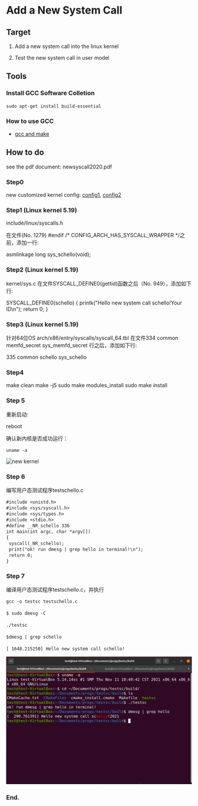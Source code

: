 # Add a New System Call

## Target
1. Add a new system call into the linux kernel

2. Test the new system call in user model


## Tools

### Install GCC Software Colletion
```
sudo apt-get install build-essential
```
### How to use GCC
* [gcc and make](https://www3.ntu.edu.sg/home/ehchua/programming/cpp/gcc_make.html)


## How to do
see the pdf document: newsyscall2020.pdf

### Step0 

new customized kernel config: [config1](config_ubuntu2004_20211129), [config2](config_5_14_14_ubuntuok)

### Step1 (Linux kernel 5.19)

include/linux/syscalls.h

在文件(No. 1279)
#endif /* CONFIG_ARCH_HAS_SYSCALL_WRAPPER */之前，添加一行:

asmlinkage long sys_schello(void);

### Step2 (Linux kernel 5.19)

kernel/sys.c
在文件SYSCALL_DEFINE0(gettid)函数之后（No. 949），添加如下行:

SYSCALL_DEFINE0(schello)
{
printk("Hello new system call schello!Your ID\n");
return 0;
}

### Step3  (Linux kernel 5.19)

针对64位OS
arch/x86/entry/syscalls/syscall_64.tbl
在文件334 common  memfd_secret        sys_memfd_secret 行之后，添加如下行:

335 common schello sys_schello

### Step4

make clean
make -j5
sudo make modules_install
sudo make install

### Step 5

重新启动:

reboot

确认新内核是否成功运行：

```
uname -a
```

![new kernel](/labs/linux_kernel_sc_01uname.png)


### Step 6

编写用户态测试程序testschello.c

```
#include <unistd.h>
#include <sys/syscall.h>
#include <sys/types.h>
#include <stdio.h>
#define __NR_schello 336
int main(int argc, char *argv[])
{
 syscall(_NR_schello);
 print("ok! run dmesg | grep hello in terminal!\n");
 return 0;
}
```



### Step 7

编译用户态测试程序testschello.c，并执行

```
gcc -o testsc testschello.c

$ sudo dmesg -C

./testsc

$dmesg | grep schello

[ 1648.215250] Hello new system call schello!

```

![testsc](./linux_kernel_sc_01testsc.png)

### End.
